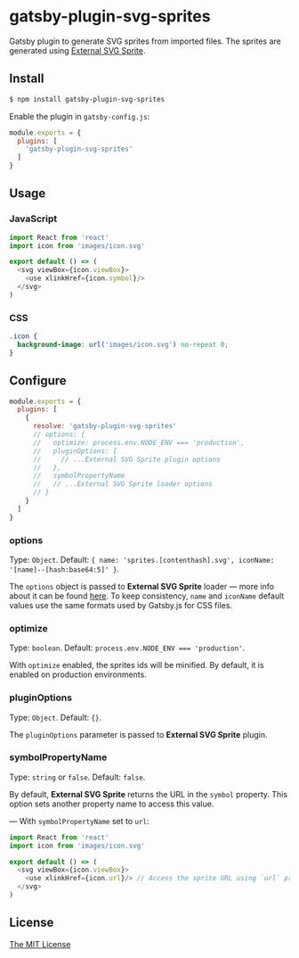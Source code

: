 # gatsby-plugin-svg-sprites

Gatsby plugin to generate SVG sprites from imported files. The sprites are
generated using [External SVG Sprite][1].

## Install

```sh
$ npm install gatsby-plugin-svg-sprites
```

Enable the plugin in `gatsby-config.js`:

```js
module.exports = {
  plugins: [
    'gatsby-plugin-svg-sprites'
  ]
}
```

## Usage

### JavaScript

```js
import React from 'react'
import icon from 'images/icon.svg'

export default () => (
  <svg viewBox={icon.viewBox}>
    <use xlinkHref={icon.symbol}/>
  </svg>
)
```

### CSS

```css
.icon {
  background-image: url('images/icon.svg') no-repeat 0;
}
```

## Configure

```js
module.exports = {
  plugins: [
    {
      resolve: 'gatsby-plugin-svg-sprites'
      // options: {
      //   optimize: process.env.NODE_ENV === 'production',
      //   pluginOptions: {
      //     // ...External SVG Sprite plugin options
      //   },
      //   symbolPropertyName
      //   // ...External SVG Sprite loader options
      // }
    }
  ]
}
```

### options

Type: `Object`.
Default:
`{ name: 'sprites.[contenthash].svg', iconName: '[name]--[hash:base64:5]' }`.

The `options` object is passed to __External SVG Sprite__ loader — more info
about it can be found [here][2]. To keep consistency, `name` and `iconName`
default values use the same formats used by Gatsby.js for CSS files.

### optimize

Type: `boolean`. Default: `process.env.NODE_ENV === 'production'`.

With `optimize` enabled, the sprites ids will be minified. By default, it is
enabled on production environments.

### pluginOptions

Type: `Object`. Default: `{}`.

The `pluginOptions` parameter is passed to __External SVG Sprite__ plugin.

### symbolPropertyName

Type: `string` or `false`. Default: `false`.

By default, __External SVG Sprite__ returns the URL in the `symbol` property.
This option sets another property name to access this value.

— With `symbolPropertyName` set to `url`:

```js
import React from 'react'
import icon from 'images/icon.svg'

export default () => (
  <svg viewBox={icon.viewBox}>
    <use xlinkHref={icon.url}/> // Access the sprite URL using `url` property
  </svg>
)
```

## License

[The MIT License][license]

[1]: https://github.com/bensampaio/external-svg-sprite-loader
[2]: https://github.com/bensampaio/external-svg-sprite-loader#options
[license]: ./LICENSE
